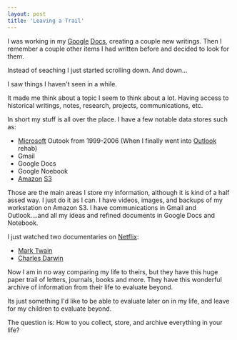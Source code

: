 ```yaml
---
layout: post
title: 'Leaving a Trail'
---
```

I was working in my <a class="zem_slink" title="Google" rel="homepage" href="http://google.com">Google</a> <a class="zem_slink" title="Google Docs" rel="homepage" href="http://docs.google.com/">Docs</a>, creating a couple new writings. Then I remember a couple other items I had written before and decided to look for them.<p></p>
Instead of seaching I just started scrolling down. And down...<p></p>
I saw things I haven't seen in a while.<p></p>
It made me think about a topic I seem to think about a lot. Having access to historical writings, notes, research, projects, communications, etc.<p></p>
In short my stuff is all over the place. I have a few notable data stores such as:
<ul class="mainlist">
	<li><a class="zem_slink" title="Microsoft" rel="homepage" href="http://www.microsoft.com">Microsoft</a> Outook from 1999-2006 (When I finally went into <a class="zem_slink" title="Outlook (magazine)" rel="wikipedia" href="http://en.wikipedia.org/wiki/Outlook_%28magazine%29">Outlook</a> rehab)</li>
	<li>Gmail</li>
	<li>Google Docs</li>
	<li>Google Noebook</li>
	<li><a class="zem_slink" title="Amazon" rel="homepage" href="http://amazon.com/">Amazon</a> <a class="zem_slink" title="Amazon S3" rel="homepage" href="http://aws.amazon.com/s3">S3</a></li>
</ul>
Those are the main areas I store my information, although it is kind of a half assed way. I just do it as I can. I have videos, images, and backups of my workstation on Amazon S3. I have communications in Gmail and Outlook....and all my ideas and refined documents in Google Docs and Notebook.<p></p>
I just watched two documentaries on <a class="zem_slink" title="Netflix" rel="homepage" href="http://www.netflix.com/">Netflix</a>:
<ul class="mainlist">
	<li><a class="zem_slink" title="Mark Twain" rel="wikipedia" href="http://en.wikipedia.org/wiki/Mark_Twain">Mark Twain</a></li>
	<li><a class="zem_slink" title="Charles Darwin" rel="lastfm" href="http://www.last.fm/music/Charles%2BDarwin">Charles Darwin</a></li>
</ul>
Now I am in no way comparing my life to theirs, but they have this huge paper trail of letters, journals, books and more. They have this wonderful archive of information from their life to evaluate beyond.<p></p>
Its just something I'd like to be able to evaluate later on in my life, and leave for my children to evaluate beyond.<p></p>
The question is: How to you collect, store, and archive everything in your life?
